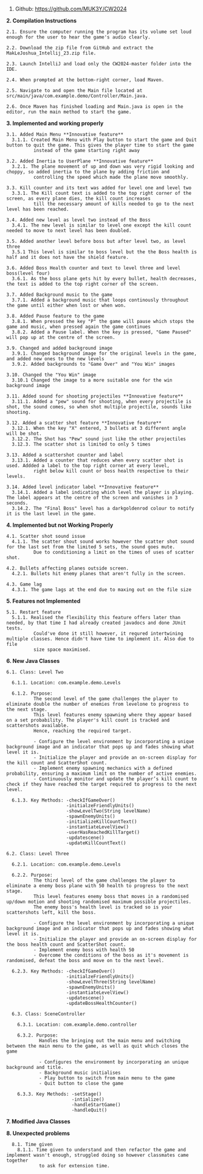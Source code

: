1. Github: https://github.com/MUK3Y/CW2024

**2. Compilation Instructions**

    2.1. Ensure the computer running the program has its volume set loud enough for the user to hear the game's audio clearly.

    2.2. Download the zip file from GitHub and extract the MakLeJoshua_Intellij_23.zip file.

    2.3. Launch IntelliJ and load only the CW2024-master folder into the IDE.

    2.4. When prompted at the bottom-right corner, load Maven.

    2.5. Navigate to and open the Main file located at src/main/java/com.example.demo/Controller/Main.java.

    2.6. Once Maven has finished loading and Main.java is open in the editor, run the main method to start the game.

**3. Implemented and working properly**
  
    3.1. Added Main Menu **Innovative feature**
      3.1.1. Created Main Menu with Play button to start the game and Quit button to quit the game. This gives the player time to start the game 
              instead of the game starting right away
            
    3.2. Added Inertia to UserPlane **Innovative feature**
      3.2.1. The plane movement of up and down was very rigid looking and choppy, so added inertia to the plane by adding friction and 
              controlling the speed which made the plane move smoothly.
            
    3.3. Kill counter and its text was added for level one and level two
      3.3.1. The Kill count text is added to the top right corner of the screen, as every plane dies, the kill count increases
              till the necessary amount of kills needed to go to the next level has been reached.

    3.4. Added new level as level two instead of the Boss
      3.4.1. The new level is similar to level one except the kill count needed to move to next level has been doubled.

    3.5. Added another level before boss but after level two, as level three
      3.5.1 This level is similar to boss level but the the Boss health is half and it does not have the shield feature.

    3.6. Added Boss Health counter and text to level three and level boss(level four)
      3.6.1. As the boss plane gets hit by every bullet, health decreases, the text is added to the top right corner of the screen.

    3.7. Added Background music to the game
      3.7.1. Added a background music that loops continously throughout the game until either when lost or when won.

    3.8. Added Pause feature to the game
      3.8.1. When pressed the key "P" the game will pause which stops the game and music, when pressed again the game continues 
      3.8.2. Added a Pause label. When the key is pressed, "Game Paused" will pop up at the centre of the screen.

    3.9. Changed and added background image
      3.9.1. Changed background image for the original levels in the game, and added new ones to the new levels
      3.9.2. Added backgrounds to "Game Over" and "You Win" images

    3.10. Changed the "You Win" image
      3.10.1 Changed the image to a more suitable one for the win background image
  
    3.11. Added sound for shooting projectiles **Innovative feature**
      3.11.1. Added a "pew" sound for shooting, when every projectile is shot, the sound comes, so when shot multiple projectile, sounds like shooting.

    3.12. Added a scatter shot feature **Innovative feature**
      3.12.1. When the key "X" entered, 3 bullets at 3 different angle will be shot.
      3.12.2. The Shot has "Pew" sound just like the other projectiles
      3.12.3. The scatter shot is limited to only 5 times 

    3.13. Added a scattershot counter and label 
      3.13.1. Added a counter that reduces when every scatter shot is used. Addded a label to the top right corner at every level, 
              right below kill count or boss health respective to their levels.

    3.14. Added level indicator label **Innovative feature**
      3.14.1. Added a label indicating which level the player is playing. The label appears at the centre of the screen and vanishes in 3 seconds.
      3.14.2. The "Final Boss" level has a darkgoldenrod colour to notify it is the last level in the game.

**4. Implemented but not Working Properly**

    4.1. Scatter shot sound issue
      4.1.1. The scatter shout sound works however the scatter shot sound for the last set from the limited 5 sets, the sound goes mute. 
              Due to conditioning a limit on the times of uses of scatter shot.

    4.2. Bullets affecting planes outside screen.
      4.2.1. Bullets hit enemy planes that aren't fully in the screen.

    4.3. Game lag
      4.3.1. The game lags at the end due to maxing out on the file size

  **5. Features not Implemented**

    5.1. Restart feature
      5.1.1. Realised the flexibility this feature offers later than needed, by that time I had already created javadocs and done JUnit tests. 
              Could've done it still however, it requred intertwining multiple classes. Hence didn't have time to implement it. Also due to file
              size space maximised.

  **6. New Java Classes**

    6.1. Class: Level Two
    
      6.1.1. Location: com.example.demo.Levels
      
      6.1.2. Purpose:
              The second level of the game challenges the player to eliminate double the number of enemies from levelone to progress to the next stage. 
              This level features enemy spawning where they appear based on a set probability. The player's kill count is tracked and scattershots available. 
              Hence, reaching the required target.

              - Configure the level environment by incorporating a unique background image and an indicator that pops up and fades showing what level it is.
              - Initialize the player and provide an on-screen display for the kill count and ScatterShot count.
              - Implement enemy spawning mechanics with a defined probability, ensuring a maximum limit on the number of active enemies.
              - Continuously monitor and update the player’s kill count to check if they have reached the target required to progress to the next level.

      6.1.3. Key Methods: -checkIfGameOver()
                          -initialzeFriendlyUnits()
                          -showLevelTwo(String levelName)
                          -spawnEnemyUnits()
                          -initializeKillCountText()
                          -instantiateLevelView()
                          -userHasReachedKillTarget()
                          -updatescene()
                          -updateKillCountText()

    6.2. Class: Level Three
    
      6.2.1. Location: com.example.demo.Levels
      
      6.2.2. Purpose:
              The third level of the game challenges the player to eliminate a enemy boss plane with 50 health to progress to the next stage. 
              This level features enemy boss that moves in a randomised up/down motion and shooting randomised maximum possible projectiles. 
              The enemy boss's health level is tracked so is your scattershots left, kill the boss.

              - Configure the level environment by incorporating a unique background image and an indicator that pops up and fades showing what level it is.
              - Initialize the player and provide an on-screen display for the boss health count and ScatterShot count.
              - Implement enemy boss with health 50
              - Overcome the conditions of the boss as it's movement is randomised, defeat the boss and move on to the next level.

      6.2.3. Key Methods: -checkIfGameOver()
                          -initialzeFriendlyUnits()
                          -showLevelThree(String levelName)
                          -spawnEnemyUnits()
                          -instantiateLevelView()
                          -updatescene()
                          -updateBossHealthCounter()
      
      6.3. Class: SceneController

        6.3.1. Location: com.example.demo.controller

        6.3.2. Purpose:
                Handles the bringing out the main menu and switching between the main menu to the game, as well as quit which closes the game

                - Configures the environment by incorporating an unique background and title.
                - Background music initialises
                - Play button to switch from main menu to the game
                - Quit button to close the game

        6.3.3. Key Methods: -setStage()
                            -intialize()
                            -handleStartGame()
                            -handleQuit()


  **7. Modified Java Classes**





  **8. Unexpected problems**

      8.1. Time given
        8.1.1. Time given to understand and then refactor the game and implement wasn't enough, struggled doing so however classmates came together 
                to ask for extension time.
                            
